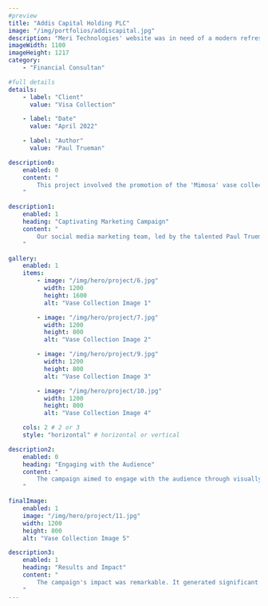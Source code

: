 ```yaml
---
#preview
title: "Addis Capital Holding PLC"
image: "/img/portfolios/addiscapital.jpg"
description: "Meri Technologies' website was in need of a modern refresh to reflect their evolving brand identity and showcase their expanded service offerings."
imageWidth: 1100
imageHeight: 1217
category: 
    - "Financial Consultan"

#full details
details:
    - label: "Client"
      value: "Visa Collection"

    - label: "Date"
      value: "April 2022"

    - label: "Author"
      value: "Paul Trueman"

description0:
    enabled: 0
    content: "
        This project involved the promotion of the 'Mimosa' vase collection on Envato Market, a leading online marketplace. The challenge was to create a compelling social media marketing campaign that would attract attention to these exquisite vases.
    "

description1:
    enabled: 1
    heading: "Captivating Marketing Campaign"
    content: "
        Our social media marketing team, led by the talented Paul Trueman, crafted a captivating marketing campaign. It focused on highlighting the beauty and uniqueness of the 'Mimosa' vase collection to entice potential buyers.
    "

gallery: 
    enabled: 1
    items:
        - image: "/img/hero/project/6.jpg"
          width: 1200
          height: 1600
          alt: "Vase Collection Image 1"

        - image: "/img/hero/project/7.jpg"
          width: 1200
          height: 800
          alt: "Vase Collection Image 2"

        - image: "/img/hero/project/9.jpg"
          width: 1200
          height: 800
          alt: "Vase Collection Image 3"

        - image: "/img/hero/project/10.jpg"
          width: 1200
          height: 800
          alt: "Vase Collection Image 4"

    cols: 2 # 2 or 3
    style: "horizontal" # horizontal or vertical

description2:
    enabled: 0
    heading: "Engaging with the Audience"
    content: "
        The campaign aimed to engage with the audience through visually appealing content. Each image showcased the vases' intricate designs and unique features, sparking curiosity and interest.
    "

finalImage:
    enabled: 1
    image: "/img/hero/project/11.jpg"
    width: 1200
    height: 800
    alt: "Vase Collection Image 5"

description3:
    enabled: 1
    heading: "Results and Impact"
    content: "
        The campaign's impact was remarkable. It generated significant buzz on social media, resulting in increased engagement and inquiries about the 'Mimosa' vase collection. It's a testament to the power of effective social media marketing.
    "
---
```

